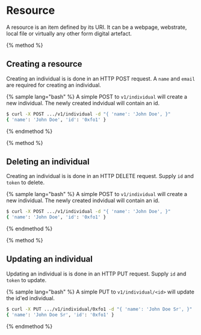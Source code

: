 # Resource

A resource is an item defined by its URI. It can be a webpage, webstrate, local file or virtually any other form digital artefact.

{% method %}
## Creating a resource

Creating an individual is is done in an HTTP POST request. A `name` and `email` are required for creating an individual. 

{% sample lang="bash" %}
A simple POST to `v1/individual` will create a new individual. The newly created indvidual will contain an id.

```bash
$ curl -X POST .../v1/individual -d "{ 'name': 'John Doe', }"
{ 'name': 'John Doe', 'id': '0xfo1' }
```

{% endmethod %}

{% method %}
## Deleting an individual

Creating an individual is is done in an HTTP DELETE request. Supply `id` and `token` to delete.

{% sample lang="bash" %}
A simple POST to `v1/individual` will create a new individual. The newly created indvidual will contain an id.

```bash
$ curl -X POST .../v1/individual -d "{ 'name': 'John Doe', }"
{ 'name': 'John Doe', 'id': '0xfo1' }
```

{% endmethod %}


{% method %}
## Updating an individual

Updating an individual is is done in an HTTP PUT request. Supply `id` and `token` to update.

{% sample lang="bash" %}
A simple PUT to `v1/individual/<id>` will update the id'ed individual.

```bash
$ curl -X PUT .../v1/individual/0xfo1 -d "{ 'name': 'John Doe Sr', }"
{ 'name': 'John Doe Sr', 'id': '0xfo1' }
```

{% endmethod %}


